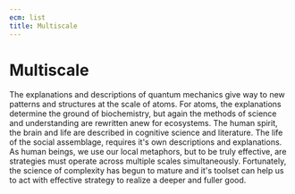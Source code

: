 ```yaml
---
ecm: list
title: Multiscale
---
```


# Multiscale

The explanations and descriptions of quantum mechanics give way to new patterns and structures at the scale of atoms. For atoms, the explanations determine the ground of biochemistry, but again the methods of science and understanding are rewritten anew for ecosystems. The human spirit, the brain and life are described in cognitive science and literature. The life of the social assemblage, requires it's own descriptions and explanations. As human beings, we use our local metaphors, but to be truly effective, are strategies must operate across multiple scales simultaneously. Fortunately, the science of complexity has begun to mature and it's toolset can help us to act with effective strategy to realize a deeper and fuller good.